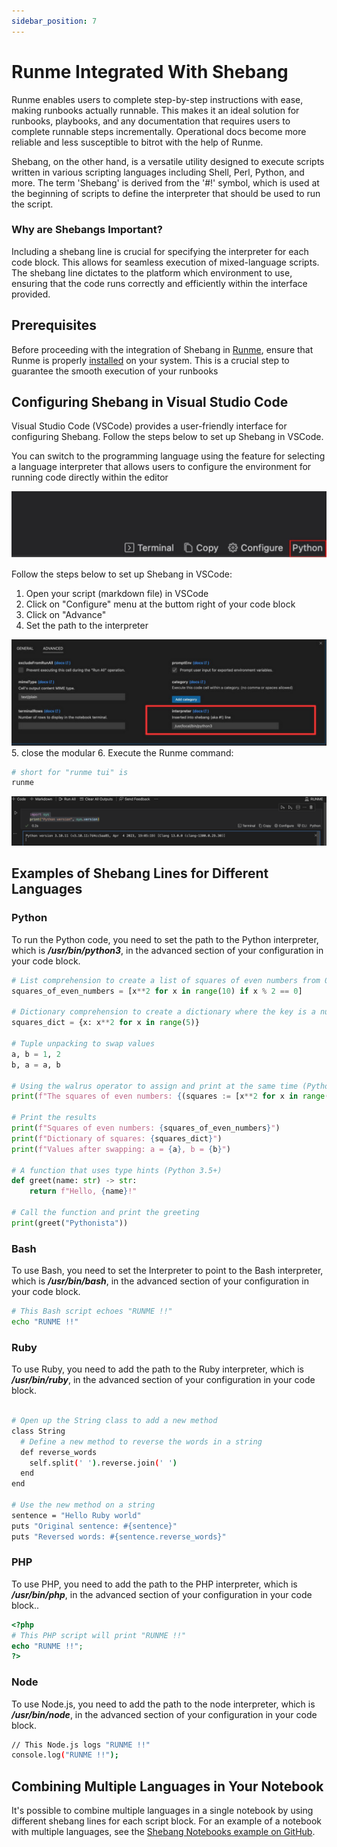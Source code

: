 ```yaml
---
sidebar_position: 7
---
```


# Runme Integrated With Shebang

Runme enables users to complete step-by-step instructions with ease, making runbooks actually runnable. This makes it an ideal solution for runbooks, playbooks, and any documentation that requires users to complete runnable steps incrementally. Operational docs become more reliable and less susceptible to bitrot with the help of Runme.

Shebang, on the other hand, is a versatile utility designed to execute scripts written in various scripting languages including Shell, Perl, Python, and more. The term 'Shebang' is derived from the '#!' symbol, which is used at the beginning of scripts to define the interpreter that should be used to run the script.

### Why are Shebangs Important?

Including a shebang line is crucial for specifying the interpreter for each code block. This allows for seamless execution of mixed-language scripts. The shebang line dictates to the platform which environment to use, ensuring that the code runs correctly and efficiently within the interface provided.

## Prerequisites

Before proceeding with the integration of Shebang in [Runme](/install#runme-cli), ensure that Runme is properly [installed](/install#runme-cli) on your system. This is a crucial step to guarantee the smooth execution of your runbooks

## Configuring Shebang in Visual Studio Code

Visual Studio Code (VSCode) provides a user-friendly interface for configuring Shebang. Follow the steps below to set up Shebang in VSCode.

You can switch to the programming language using the feature for selecting a language interpreter that allows users to configure the environment for running code directly within the editor

![shebang-language-mood](../../static/img/shebang-language-mood.png)

Follow the steps below to set up Shebang in VSCode:

1. Open your script (markdown file) in VSCode
2. Click on "Configure" menu at the buttom right of your code block
3. Click on "Advance"
4. Set the path to the interpreter


![shebang-interpreter](../../static/img/shebang-interpreters.png)
5. close the modular
6. Execute the Runme command:

```sh
# short for "runme tui" is 
runme
```

![shebang-output](../../static/img/shebang-outputt.png)

## Examples of Shebang Lines for Different Languages

### Python

To run the Python code, you need to set the path to the Python interpreter, which is ***/usr/bin/python3***, in the advanced section of your configuration in your code block.

```python
# List comprehension to create a list of squares of even numbers from 0 to 9
squares_of_even_numbers = [x**2 for x in range(10) if x % 2 == 0]

# Dictionary comprehension to create a dictionary where the key is a number and the value is its square
squares_dict = {x: x**2 for x in range(5)}

# Tuple unpacking to swap values
a, b = 1, 2
b, a = a, b

# Using the walrus operator to assign and print at the same time (Python 3.8+)
print(f"The squares of even numbers: {(squares := [x**2 for x in range(10) if x % 2 == 0])}")

# Print the results
print(f"Squares of even numbers: {squares_of_even_numbers}")
print(f"Dictionary of squares: {squares_dict}")
print(f"Values after swapping: a = {a}, b = {b}")

# A function that uses type hints (Python 3.5+)
def greet(name: str) -> str:
    return f"Hello, {name}!"

# Call the function and print the greeting
print(greet("Pythonista"))
```

### Bash

To use Bash, you need to set the Interpreter to point to the Bash interpreter, which is ***/usr/bin/bash***, in the advanced section of your configuration in your code block.

```sh
# This Bash script echoes "RUNME !!"
echo "RUNME !!"
```

### Ruby

To use Ruby, you need to add the path to the Ruby interpreter, which is ***/usr/bin/ruby***, in the advanced section of your configuration in your code block.

```sh

# Open up the String class to add a new method
class String
  # Define a new method to reverse the words in a string
  def reverse_words
    self.split(' ').reverse.join(' ')
  end
end

# Use the new method on a string
sentence = "Hello Ruby world"
puts "Original sentence: #{sentence}"
puts "Reversed words: #{sentence.reverse_words}"
```

### PHP

To use PHP, you need to add the path to the PHP interpreter, which is ***/usr/bin/php***, in the advanced section of your configuration in your code block..

```php
<?php
# This PHP script will print "RUNME !!"
echo "RUNME !!";
?>
```

### Node

To use Node.js, you need to add the path to the node interpreter, which is ***/usr/bin/node***, in the advanced section of your configuration in your code block.

```sh
// This Node.js logs "RUNME !!"
console.log("RUNME !!");
```

## Combining Multiple Languages in Your Notebook

It's possible to combine multiple languages in a single notebook by using different shebang lines for each script block. For an example of a notebook with multiple languages, see the [Shebang Notebooks example on GitHub](https://github.com/stateful/Shebang-Notebooks/blob/main/shebang-example.md).


